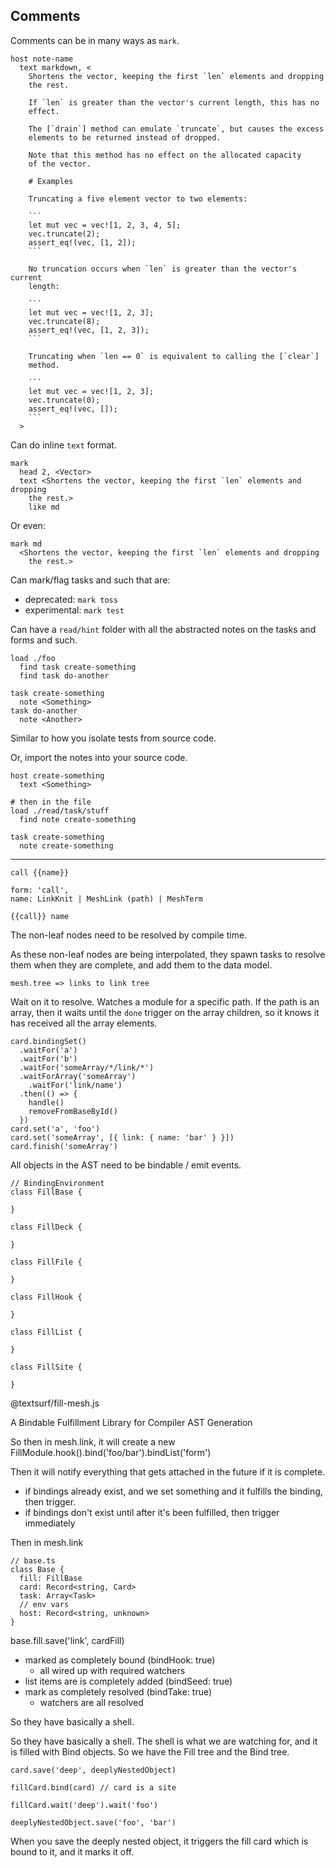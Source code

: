## Comments

Comments can be in many ways as `mark`.

    host note-name
      text markdown, <
        Shortens the vector, keeping the first `len` elements and dropping
        the rest.

        If `len` is greater than the vector's current length, this has no
        effect.

        The [`drain`] method can emulate `truncate`, but causes the excess
        elements to be returned instead of dropped.

        Note that this method has no effect on the allocated capacity
        of the vector.

        # Examples

        Truncating a five element vector to two elements:

        ```
        let mut vec = vec![1, 2, 3, 4, 5];
        vec.truncate(2);
        assert_eq!(vec, [1, 2]);
        ```

        No truncation occurs when `len` is greater than the vector's current
        length:

        ```
        let mut vec = vec![1, 2, 3];
        vec.truncate(8);
        assert_eq!(vec, [1, 2, 3]);
        ```

        Truncating when `len == 0` is equivalent to calling the [`clear`]
        method.

        ```
        let mut vec = vec![1, 2, 3];
        vec.truncate(0);
        assert_eq!(vec, []);
        ```
      >

Can do inline `text` format.

    mark
      head 2, <Vector>
      text <Shortens the vector, keeping the first `len` elements and dropping
        the rest.>
        like md

Or even:

    mark md
      <Shortens the vector, keeping the first `len` elements and dropping
        the rest.>

Can mark/flag tasks and such that are:

- deprecated: `mark toss`
- experimental: `mark test`

Can have a `read/hint` folder with all the abstracted notes on the tasks
and forms and such.

    load ./foo
      find task create-something
      find task do-another

    task create-something
      note <Something>
    task do-another
      note <Another>

Similar to how you isolate tests from source code.

Or, import the notes into your source code.

    host create-something
      text <Something>

    # then in the file
    load ./read/task/stuff
      find note create-something

    task create-something
      note create-something

---

    call {{name}}

    form: 'call',
    name: LinkKnit | MeshLink (path) | MeshTerm

    {{call}} name

The non-leaf nodes need to be resolved by compile time.

As these non-leaf nodes are being interpolated, they spawn tasks to
resolve them when they are complete, and add them to the data model.

    mesh.tree => links to link tree

Wait on it to resolve. Watches a module for a specific path. If the path
is an array, then it waits until the `done` trigger on the array
children, so it knows it has received all the array elements.

    card.bindingSet()
      .waitFor('a')
      .waitFor('b')
      .waitFor('someArray/*/link/*')
      .waitForArray('someArray')
        .waitFor('link/name')
      .then(() => {
        handle()
        removeFromBaseById()
      })
    card.set('a', 'foo')
    card.set('someArray', [{ link: { name: 'bar' } }])
    card.finish('someArray')

All objects in the AST need to be bindable / emit events.

    // BindingEnvironment
    class FillBase {

    }

    class FillDeck {

    }

    class FillFile {

    }

    class FillHook {

    }

    class FillList {

    }

    class FillSite {

    }

@textsurf/fill-mesh.js

A Bindable Fulfillment Library for Compiler AST Generation

So then in mesh.link, it will create a new
FillModule.hook().bind('foo/bar').bindList('form')

Then it will notify everything that gets attached in the future if it is
complete.

- if bindings already exist, and we set something and it fulfills the
  binding, then trigger.
- if bindings don't exist until after it's been fulfilled, then trigger
  immediately

Then in mesh.link

    // base.ts
    class Base {
      fill: FillBase
      card: Record<string, Card>
      task: Array<Task>
      // env vars
      host: Record<string, unknown>
    }

base.fill.save('link', cardFill)

- marked as completely bound (bindHook: true)
  - all wired up with required watchers
- list items are is completely added (bindSeed: true)
- mark as completely resolved (bindTake: true)
  - watchers are all resolved

So they have basically a shell.

So they have basically a shell. The shell is what we are watching for,
and it is filled with Bind objects. So we have the Fill tree and the
Bind tree.

    card.save('deep', deeplyNestedObject)

    fillCard.bind(card) // card is a site

    fillCard.wait('deep').wait('foo')

    deeplyNestedObject.save('foo', 'bar')

When you save the deeply nested object, it triggers the fill card which
is bound to it, and it marks it off.
